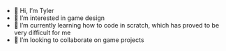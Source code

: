 - 👋 Hi, I’m Tyler
- 👀 I’m interested in game design
- 🌱 I’m currently learning how to code in scratch, which has proved to be very difficult for me
- 💞️ I’m looking to collaborate on game projects

<!---
trrt-good/trrt-good is a ✨ special ✨ repository because its `README.md` (this file) appears on your GitHub profile.
You can click the Preview link to take a look at your changes.
--->
